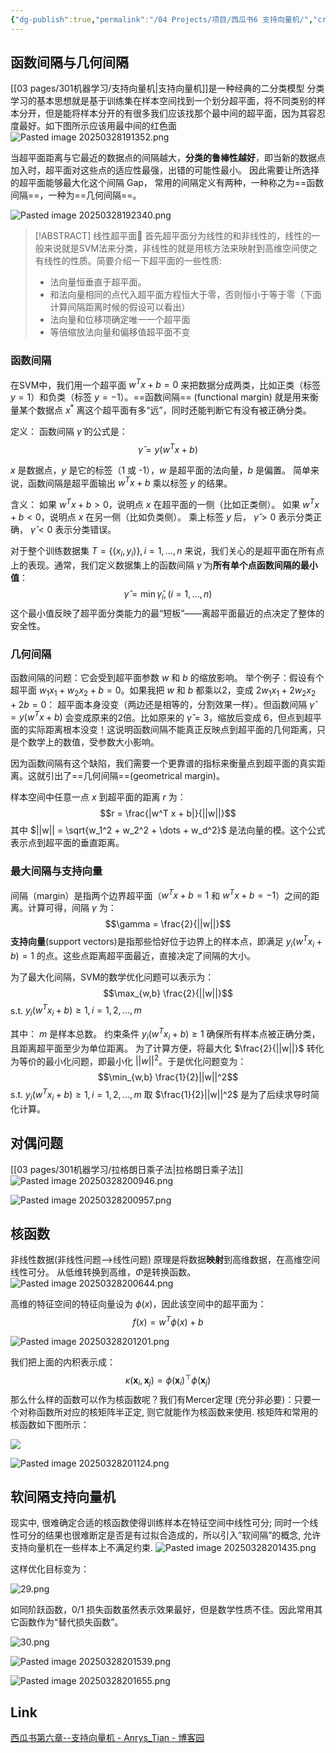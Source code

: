 ```yaml
---
{"dg-publish":true,"permalink":"/04 Projects/项目/西瓜书6 支持向量机/","created":"2025-03-12T22:16:43.059+08:00","updated":"2025-08-19T15:20:43.961+08:00"}
---
```



##  函数间隔与几何间隔

[[03 pages/301机器学习/支持向量机\|支持向量机]]是一种经典的二分类模型
分类学习的基本思想就是基于训练集在样本空间找到一个划分超平面，将不同类别的样本分开，但是能将样本分开的有很多我们应该找那个最中间的超平面，因为其容忍度最好。如下图所示应该用最中间的红色面
![Pasted image 20250328191352.png](/img/user/09%20settings/Z%20attachment/Pasted%20image%2020250328191352.png)

当超平面距离与它最近的数据点的间隔越大，**分类的鲁棒性越好**，即当新的数据点加入时，超平面对这些点的适应性最强，出错的可能性最小。
因此需要让所选择的超平面能够最大化这个间隔 Gap， 常用的间隔定义有两种，一种称之为==函数间隔==，一种为==几何间隔==。

![Pasted image 20250328192340.png](/img/user/09%20settings/Z%20attachment/Pasted%20image%2020250328192340.png)

> [!ABSTRACT] 线性超平面📔
>  首先超平面分为线性的和非线性的，线性的一般来说就是SVM法来分类，非线性的就是用核方法来映射到高维空间使之有线性的性质。简要介绍一下超平面的一些性质:
>  
>  *   法向量恒垂直于超平面。
>  *   和法向量相同的点代入超平面方程恒大于零，否则恒小于等于零（下面计算间隔距离时候的假设可以看出）
>  *   法向量和位移项确定唯一一个超平面
>  *   等倍缩放法向量和偏移值超平面不变

### 函数间隔
在SVM中，我们用一个超平面 $w^Tx + b = 0$ 来把数据分成两类，比如正类（标签 $y = 1$）和负类（标签 $y = -1$）。==函数间隔== (functional margin) 就是用来衡量某个数据点 $x^*$ 离这个超平面有多“远”，同时还能判断它有没有被正确分类。

定义：
函数间隔 $\hat{\gamma}$ 的公式是：
$$\hat{\gamma} = y(w^Tx + b)$$

$x$ 是数据点，$y$ 是它的标签（1 或 -1），$w$ 是超平面的法向量，$b$ 是偏置。
简单来说，函数间隔是超平面输出 $w^Tx + b$ 乘以标签 $y$ 的结果。

含义：
如果 $w^Tx + b > 0$，说明点 $x$ 在超平面的一侧（比如正类侧）。
如果 $w^Tx + b < 0$，说明点 $x$ 在另一侧（比如负类侧）。
乘上标签 $y$ 后，
$\hat{\gamma} > 0$ 表示分类正确，
$\hat{\gamma} < 0$ 表示分类错误。

对于整个训练数据集 $T = \{(x_i, y_i)\}, i = 1, ..., n$ 来说，我们关心的是超平面在所有点上的表现。通常，我们定义数据集上的函数间隔 $\hat{\gamma}$ 为**所有单个点函数间隔的最小值**：
$$\hat{\gamma} = \min \hat{\gamma}_i, (i = 1, ..., n)$$
这个最小值反映了超平面分类能力的最“短板”——离超平面最近的点决定了整体的安全性。

### 几何间隔
函数间隔的问题：它会受到超平面参数 $w$ 和 $b$ 的缩放影响。
举个例子：假设有个超平面 $w_1x_1 + w_2x_2 + b = 0$。如果我把 $w$ 和 $b$ 都乘以2，变成 $2w_1x_1 + 2w_2x_2 + 2b = 0$：
超平面本身没变（两边还是相等的，分割效果一样）。但函数间隔 $\hat{\gamma} = y(w^Tx + b)$ 会变成原来的2倍。比如原来的 $\hat{\gamma} = 3$，缩放后变成 6，但点到超平面的实际距离根本没变！这说明函数间隔不能真正反映点到超平面的几何距离，只是个数学上的数值，受参数大小影响。

因为函数间隔有这个缺陷，我们需要一个更靠谱的指标来衡量点到超平面的真实距离。这就引出了==几何间隔==(geometrical margin)。

样本空间中任意一点 $x$ 到超平面的距离 $r$ 为：
$$r = \frac{|w^T x + b|}{||w||}$$
其中 $||w|| = \sqrt{w_1^2 + w_2^2 + \dots + w_d^2}$ 是法向量的模。这个公式表示点到超平面的垂直距离。

### 最大间隔与支持向量

间隔（margin）是指两个边界超平面（$w^Tx + b = 1$ 和 $w^Tx + b = -1$）之间的距离。计算可得，间隔 $\gamma$ 为：
$$\gamma = \frac{2}{||w||}$$
**支持向量**(support vectors)是指那些恰好位于边界上的样本点，即满足 $y_i(w^Tx_i + b) = 1$ 的点。这些点距离超平面最近，直接决定了间隔的大小。

为了最大化间隔，SVM的数学优化问题可以表示为：
$$\max_{w,b} \frac{2}{||w||}$$
s.t. $y_i(w^Tx_i + b) \ge 1, i=1,2,…,m$

其中：
$m$ 是样本总数。
约束条件 $y_i(w^Tx_i + b) \ge 1$ 确保所有样本点被正确分类，且距离超平面至少为单位距离。
为了计算方便，将最大化 $\frac{2}{||w||}$ 转化为等价的最小化问题，即最小化 ${||w||}^2$。于是优化问题变为：
$$\min_{w,b} \frac{1}{2}||w||^2$$
s.t. $y_i(w^Tx_i + b) \ge 1, i=1,2,…,m$
取 $\frac{1}{2}||w||^2$ 是为了后续求导时简化计算。

## 对偶问题
[[03 pages/301机器学习/拉格朗日乘子法\|拉格朗日乘子法]]
![Pasted image 20250328200946.png](/img/user/09%20settings/Z%20attachment/Pasted%20image%2020250328200946.png)

![Pasted image 20250328200957.png](/img/user/09%20settings/Z%20attachment/Pasted%20image%2020250328200957.png)


## 核函数
非线性数据(非线性问题——>线性问题)
原理是将数据**映射**到高维数据，在高维空间线性可分。
从低维转换到高维，$\Phi$是转换函数。
![Pasted image 20250328200644.png](/img/user/09%20settings/Z%20attachment/Pasted%20image%2020250328200644.png)

高维的特征空间的特征向量设为 $\phi(x)$，因此该空间中的超平面为：
$$
f(x) = w^T \phi(x) + b
$$

![Pasted image 20250328201201.png](/img/user/09%20settings/Z%20attachment/Pasted%20image%2020250328201201.png)

我们把上面的内积表示成：
$$ \kappa ( \boldsymbol{x}_i, \boldsymbol{x}_j ) = \phi ( \boldsymbol{x}_i )^\top \phi ( \boldsymbol{x}_j ) $$
那么什么样的函数可以作为核函数呢？我们有Mercer定理 (充分非必要)：只要一个对称函数所对应的核矩阵半正定, 则它就能作为核函数来使用. 核矩阵和常用的核函数如下图所示：

![](https://img2020.cnblogs.com/blog/1681725/202004/1681725-20200419103225078-833232543.png)

![Pasted image 20250328201124.png](/img/user/09%20settings/Z%20attachment/Pasted%20image%2020250328201124.png)

##  软间隔支持向量机
现实中, 很难确定合适的核函数使得训练样本在特征空间中线性可分; 同时一个线性可分的结果也很难断定是否是有过拟合造成的，所以引入”软间隔”的概念, 允许支持向量机在一些样本上不满足约束.
![Pasted image 20250328201435.png](/img/user/09%20settings/Z%20attachment/Pasted%20image%2020250328201435.png)


这样优化目标变为：

![29.png](https://i.loli.net/2018/10/17/5bc730cc6c9fe.png)

如同阶跃函数，0/1 损失函数虽然表示效果最好，但是数学性质不佳。因此常用其它函数作为“替代损失函数”。

![30.png](https://i.loli.net/2018/10/17/5bc730cc5e5a9.png)

![Pasted image 20250328201539.png](/img/user/09%20settings/Z%20attachment/Pasted%20image%2020250328201539.png)

![Pasted image 20250328201655.png](/img/user/09%20settings/Z%20attachment/Pasted%20image%2020250328201655.png)



## Link
[西瓜书第六章--支持向量机 - Anrys_Tian - 博客园](https://www.cnblogs.com/icetree/p/12683243.html)